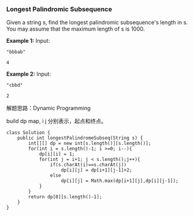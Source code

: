 ### Longest Palindromic Subsequence

Given a string s, find the longest palindromic subsequence's length in s. You may assume that the maximum length of s is 1000.

**Example 1:**
Input:

```
"bbbab"

```

```
4

```

**Example 2:**
Input:

```
"cbbd"

2
```





解题思路：Dynamic Programming

build dp map, i j 分别表示，起点和终点。

```
class Solution {
    public int longestPalindromeSubseq(String s) {
        int[][] dp = new int[s.length()][s.length()];
        for(int i = s.length()-1; i >=0; i--){
            dp[i][i] = 1;
            for(int j = i+1; j < s.length();j++){
                if(s.charAt(i)==s.charAt(j))
                    dp[i][j] = dp[i+1][j-1]+2;
                else 
                    dp[i][j] = Math.max(dp[i+1][j],dp[i][j-1]);
            }
        }
        return dp[0][s.length()-1];
    }
}
```


